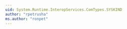 ```yaml
---
uid: System.Runtime.InteropServices.ComTypes.SYSKIND
author: "rpetrusha"
ms.author: "ronpet"
---
```

